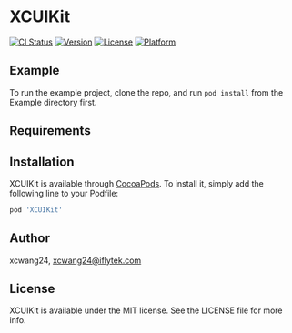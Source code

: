 # XCUIKit

[![CI Status](https://img.shields.io/travis/xcwang24/XCUIKit.svg?style=flat)](https://travis-ci.org/xcwang24/XCUIKit)
[![Version](https://img.shields.io/cocoapods/v/XCUIKit.svg?style=flat)](https://cocoapods.org/pods/XCUIKit)
[![License](https://img.shields.io/cocoapods/l/XCUIKit.svg?style=flat)](https://cocoapods.org/pods/XCUIKit)
[![Platform](https://img.shields.io/cocoapods/p/XCUIKit.svg?style=flat)](https://cocoapods.org/pods/XCUIKit)

## Example

To run the example project, clone the repo, and run `pod install` from the Example directory first.

## Requirements

## Installation

XCUIKit is available through [CocoaPods](https://cocoapods.org). To install
it, simply add the following line to your Podfile:

```ruby
pod 'XCUIKit'
```

## Author

xcwang24, xcwang24@iflytek.com

## License

XCUIKit is available under the MIT license. See the LICENSE file for more info.
